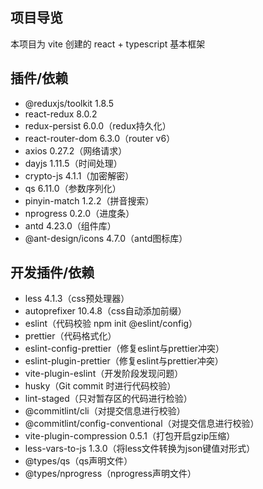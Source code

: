 ## 项目导览
本项目为 vite 创建的 react + typescript 基本框架

## 插件/依赖
- @reduxjs/toolkit 1.8.5
- react-redux 8.0.2
- redux-persist 6.0.0（redux持久化）
- react-router-dom 6.3.0（router v6）
- axios 0.27.2（网络请求）
- dayjs 1.11.5（时间处理）
- crypto-js 4.1.1（加密解密）
- qs 6.11.0（参数序列化）
- pinyin-match 1.2.2（拼音搜索）
- nprogress 0.2.0（进度条）
- antd 4.23.0（组件库）
- @ant-design/icons 4.7.0（antd图标库）

## 开发插件/依赖
- less 4.1.3（css预处理器）
- autoprefixer 10.4.8（css自动添加前缀）
- eslint（代码校验 npm init @eslint/config）
- prettier（代码格式化）
- eslint-config-prettier（修复eslint与prettier冲突）
- eslint-plugin-prettier（修复eslint与prettier冲突）
- vite-plugin-eslint（开发阶段发现问题）
- husky（Git commit 时进行代码校验）
- lint-staged（只对暂存区的代码进行检验）
- @commitlint/cli（对提交信息进行校验）
- @commitlint/config-conventional（对提交信息进行校验）
- vite-plugin-compression 0.5.1（打包开启gzip压缩）
- less-vars-to-js 1.3.0（将less文件转换为json键值对形式）
- @types/qs（qs声明文件）
- @types/nprogress（nprogress声明文件）

